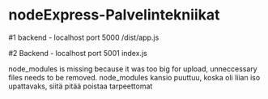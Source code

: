 # nodeExpress-Palvelintekniikat

#1 backend - localhost port 5000
/dist/app.js


#2 Backend - localhost port 5001
index.js


node_modules is missing because it was too big for upload, unneccessary files needs to be removed.
node_modules kansio puuttuu, koska oli liian iso upattavaks, siitä pitää poistaa tarpeettomat
